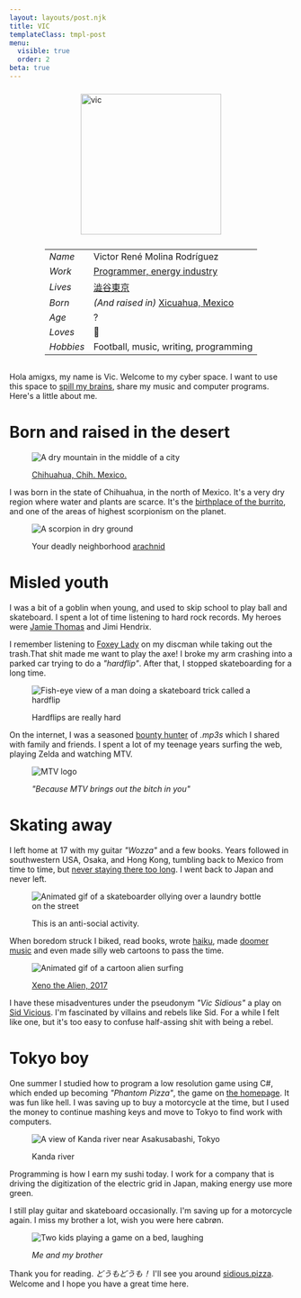 ```yaml
---
layout: layouts/post.njk
title: VIC
templateClass: tmpl-post
menu:
  visible: true
  order: 2
beta: true
---
```


<style>
.info {
  display: flex;
  align-items: center;
  justify-content: center;
  flex-direction: row;
  flex-wrap: wrap;
}

.vic-profile-pic {
  margin: 1vw;
}
</style>

<script type="text/javascript" async>
document.addEventListener("DOMContentLoaded", () => {
  const ageElement = document.getElementById("age_µs");
  const MS_TO_µs_FACTOR = 1000;
  const UNIX_TIME_START_YEAR = 1970;
  const unixZero = new Date(+0); 
  const vicsBirthday = new Date("September 24, 1991");
  setInterval(() => {
    const unixNow = new Date(); 
    const vicsAgeDate = new Date(unixNow.getTime() - vicsBirthday.getTime());
    const vicsAgeMs = vicsAgeDate.getTime();
    const vicsAgeµs = vicsAgeMs * MS_TO_µs_FACTOR;
    const vicsAgeFemto = vicsAgeMs * MS_TO_µs_FACTOR;
    ageElement.innerHTML = `${vicsAgeµs}<sub><em>µs</em></sub> <em>(${Math.abs(vicsAgeDate.getUTCFullYear() - UNIX_TIME_START_YEAR)})</em>`
  });
});
</script>

<div class="info">
  <picture class="vic-profile-pic">
    <img alt="vic" width=250 src="/@/vic.png"/>
  </picture>

  <article>

|           |                                                                             |
| --------- | --------------------------------------------------------------------------- |
| _Name_    | <div class="ypewriter">Victor René Molina Rodríguez</div>                   |
| _Work_    | [Programmer, energy industry](https://github.com/sidiousvic)                |
| _Lives_   | [澁谷東京](https://goo.gl/maps/1YfuGi5HYgRpBjN7A)                           |
| _Born_    | _(And raised in)_ [Xicuahua, Mexico](https://goo.gl/maps/Ja9LxnZ6kosdRa586) |
| _Age_     | <span id="age_µs">?</span>                                                  |
| _Loves_   | 🍕                                                                          |
| _Hobbies_ | Football, music, writing, programming                                       |

  </article>
</div>

Hola amigxs, my name is Vic. Welcome to my cyber space. I want to use this space to [spill my brains](/weblog), share my music and computer programs. Here's a little about me.

# Born and raised in the desert

<figure>
  <picture>

![A dry mountain in the middle of a city](/@/chihuahua.jpeg)

  </picture>
  <figcaption>

[Chihuahua, Chih. Mexico.](https://en.wikipedia.org/wiki/Chihuahua_City)

  </figcaption>
</figure>

I was born in the state of Chihuahua, in the north of Mexico. It's a very dry region where water and plants are scarce. It's the [birthplace of the burrito](https://en.wikipedia.org/wiki/Burrito#:~:text=Burritos%20are%20a%20traditional%20food%20of%20Ciudad%20Ju%C3%A1rez%2C%20a%20city%20bordering%20El%20Paso%2C%20Texas%2C%20in%20the%20northern%20Mexican%20state%20of%20Chihuahua%2C%20where%20people%20buy%20them%20at%20restaurants%20and%20roadside%20stands.%20Northern%20Mexican%20border%20towns%20like%20Villa%20Ahumada%20have%20an%20established%20reputation%20for%20serving%20burritos.), and one of the areas of highest scorpionism on the planet.

<figure>
  <picture>

![A scorpion in dry ground](/@/scorpionism.png)

  </picture>
  <figcaption>

Your deadly neighborhood [arachnid](https://en.wikipedia.org/wiki/Scorpion#:~:text=Scorpions%20are%20xerocoles%2C%20meaning%20they%20primarily%20live%20in%20deserts%2C)

  </figcaption>
</figure>

# Misled youth

I was a bit of a goblin when young, and used to skip school to play ball and skateboard. I spent a lot of time listening to hard rock records. My heroes were [Jamie Thomas](https://www.youtube.com/watch?v=452Oxqm4E3Y) and Jimi Hendrix.

I remember listening to [Foxey Lady](https://www.youtube.com/watch?v=_PVjcIO4MT4) on my discman while taking out the trash.That shit made me want to play the axe! I broke my arm crashing into a parked car trying to do a _"hardflip"_. After that, I stopped skateboarding for a long time.

<figure>
  <picture>

![Fish-eye view of a man doing a skateboard trick called a hardflip](/@/hardflip.gif)

  </picture>
  <figcaption>

Hardflips are really hard

  </figcaption>
</figure>

On the internet, I was a seasoned [bounty hunter](https://en.wikipedia.org/wiki/Music_piracy) of _.mp3s_ which I shared with family and friends. I spent a lot of my teenage years surfing the web, playing Zelda and watching MTV.

<figure>
  <picture>
  
![MTV logo](/@/mtvlogo.gif)

  </picture>
  <figcaption>
    <em>"Because MTV brings out the bitch in you"</em>
  </figcaption>
</figure>

# Skating away

I left home at 17 with my guitar _"Wozza"_ and a few books. Years followed in southwestern USA, Osaka, and Hong Kong, tumbling back to Mexico from time to time, but [never staying there too long](https://en.wikipedia.org/wiki/Timeline_of_the_Mexican_drug_war). I went back to Japan and never left.

<figure>
  <picture>

![Animated gif of a skateboarder ollying over a laundry bottle on the street](/@/skating-tokyo.gif)

  </picture>
  <figcaption>
  This is an anti-social activity.
  </figcaption>
</figure>

When boredom struck I biked, read books, wrote [haiku](/tags/haiku), made [doomer music](https://open.spotify.com/intl-ja/track/4YinnI3uql8ax8EZyqyIjl?si=c25ebef66fa546bc) and even made silly web cartoons to pass the time.

<figure>
  <picture>

![Animated gif of a cartoon alien surfing](/@/surfing-with-the-alien.gif)

  </picture>
  <figcaption>

[Xeno the Alien, 2017](https://www.youtube.com/watch?v=cu3iGtqeYD4)

  </figcaption>
</figure>

I have these misadventures under the pseudonym _"Vic Sidious"_ a play on [Sid Vicious](https://www.youtube.com/watch?v=rDyb_alTkMQ). I'm fascinated by villains and rebels like Sid. For a while I felt like one, but it's too easy to confuse half-assing shit with being a rebel.

# Tokyo boy

One summer I studied how to program a low resolution game using C#, which ended up becoming _"Phantom Pizza"_, the game on [the homepage](/). It was fun like hell. I was saving up to buy a motorcycle at the time, but I used the money to continue mashing keys and move to Tokyo to find work with computers.

<figure>
  <picture>

![A view of Kanda river near Asakusabashi, Tokyo](/@/tokyo.gif)

  </picture>
  <figcaption>
    Kanda river 
  </figcaption>
</figure>

Programming is how I earn my sushi today. I work for a company that is driving the digitization of the electric grid in Japan, making energy use more green.

I still play guitar and skateboard occasionally. I'm saving up for a motorcycle again. I miss my brother a lot, wish you were here cabrøn.

<figure>
  <picture>

![Two kids playing a game on a bed, laughing](/@/ichigo.jpg)

  </picture>
  <figcaption>
    <em>Me and my brother</em>
  </figcaption>
</figure>

Thank you for reading. _どうもどうも！_ I'll see you around [sidious.pizza](/). Welcome and I hope you have a great time here.
